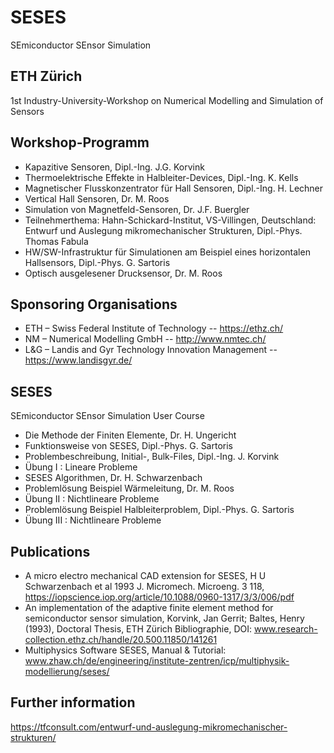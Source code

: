 # SESES   
SEmiconductor SEnsor Simulation 

## ETH Zürich
1st Industry-University-Workshop on Numerical Modelling and Simulation of Sensors

## Workshop-Programm
- Kapazitive Sensoren, Dipl.-Ing. J.G. Korvink
- Thermoelektrische Effekte in Halbleiter-Devices, Dipl.-Ing. K. Kells
- Magnetischer Flusskonzentrator für Hall Sensoren, Dipl.-Ing. H. Lechner
- Vertical Hall Sensoren, Dr. M. Roos
- Simulation von Magnetfeld-Sensoren, Dr. J.F. Buergler
- Teilnehmerthema: Hahn-Schickard-Institut, VS-Villingen, Deutschland: Entwurf und Auslegung mikromechanischer Strukturen, Dipl.-Phys. Thomas Fabula
- HW/SW-Infrastruktur für Simulationen am Beispiel eines horizontalen Hallsensors, Dipl.-Phys. G. Sartoris
- Optisch ausgelesener Drucksensor, Dr. M. Roos

## Sponsoring Organisations
- ETH – Swiss Federal Institute of Technology -- https://ethz.ch/
- NM – Numerical Modelling GmbH -- http://www.nmtec.ch/
- L&G – Landis and Gyr Technology Innovation Management -- https://www.landisgyr.de/

## SESES
SEmiconductor SEnsor Simulation User Course
- Die Methode der Finiten Elemente, Dr. H. Ungericht
- Funktionsweise von SESES, Dipl.-Phys. G. Sartoris
- Problembeschreibung, Initial-, Bulk-Files, Dipl.-Ing. J. Korvink
- Übung I : Lineare Probleme
- SESES Algorithmen, Dr. H. Schwarzenbach
- Problemlösung Beispiel Wärmeleitung, Dr. M. Roos
- Übung II : Nichtlineare Probleme
- Problemlösung Beispiel Halbleiterproblem, Dipl.-Phys. G. Sartoris
- Übung III : Nichtlineare Probleme
 
## Publications
- A micro electro mechanical CAD extension for SESES, H U Schwarzenbach et al 1993 J. Micromech. Microeng. 3 118, https://iopscience.iop.org/article/10.1088/0960-1317/3/3/006/pdf
- An implementation of the adaptive finite element method for semiconductor sensor simulation, Korvink, Jan Gerrit; Baltes, Henry (1993), Doctoral Thesis, ETH Zürich Bibliographie, DOI: www.research-collection.ethz.ch/handle/20.500.11850/141261
- Multiphysics Software SESES, Manual & Tutorial: www.zhaw.ch/de/engineering/institute-zentren/icp/multiphysik-modellierung/seses/

## Further information
https://tfconsult.com/entwurf-und-auslegung-mikromechanischer-strukturen/
